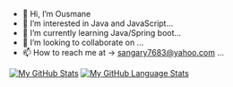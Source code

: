 - 👋 Hi, I’m Ousmane
- 👀 I’m interested in Java and JavaScript...
- 🌱 I’m currently learning Java/Spring boot...
- 💞️ I’m looking to collaborate on ...
- 📫 How to reach me at -> sangary7683@yahoo.com ...

[![My GitHub Stats](https://github-readme-stats.vercel.app/api/?username=sangaryousmane&count_private=false&theme=tokyonight&showicons=true)]()
[![My GitHub Language Stats](https://github-readme-stats.vercel.app/api/top-langs/?username=sangaryousmane&langs_count=8&theme=tokyonight)]()
